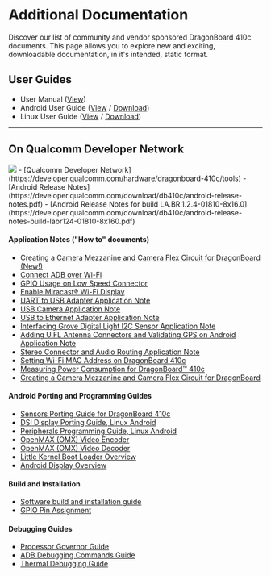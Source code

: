 # Additional Documentation

Discover our list of community and vendor sponsored DragonBoard 410c documents. This page allows you to explore new and exciting, downloadable documentation, in it's intended, static format.

## User Guides

- User Manual ([View](UserManual.md))
- Android User Guide ([View](https://github.com/96boards/documentation/blob/master/ConsumerEdition/DragonBoard-410c/AdditionalDocs/AndroidUserGuide_DragonBoard.pdf) / [Download](https://github.com/96boards/documentation/raw/master/ConsumerEdition/DragonBoard-410c/AdditionalDocs/AndroidUserGuide_DragonBoard.pdf))
- Linux User Guide ([View](https://github.com/96boards/documentation/blob/master/ConsumerEdition/DragonBoard-410c/AdditionalDocs/LinuxUserGuide_DragonBoard.pdf) / [Download](https://github.com/96boards/documentation/raw/master/ConsumerEdition/DragonBoard-410c/AdditionalDocs/LinuxUserGuide_DragonBoard.pdf))

***

## On Qualcomm Developer Network
<img src="http://www.96boards.org/wp-content/uploads/2015/06/QDN-H-RGB-72ppi.gif" data-canonical-src="http://www.96boards.org/wp-content/uploads/2015/06/QDN-H-RGB-72ppi.gif" aligh="right" />
- [Qualcomm Developer Network](https://developer.qualcomm.com/hardware/dragonboard-410c/tools)
- [Android Release Notes](https://developer.qualcomm.com/download/db410c/android-release-notes.pdf)
- [Android Release Notes for build LA.BR.1.2.4-01810-8x16.0](https://developer.qualcomm.com/download/db410c/android-release-notes-build-labr124-01810-8x160.pdf)

#### Application Notes ("How to" documents)

- [Creating a Camera Mezzanine and Camera Flex Circuit for DragonBoard (New!)](https://developer.qualcomm.com/download/db410c/creating-camera-mezzanine-and-camera-flex-circuit-dragonboard.pdf)
- [Connect ADB over Wi-Fi](https://developer.qualcomm.com/download/db410c/adb-over-wi-fi-application-note.pdf)
- [GPIO Usage on Low Speed Connector](https://developer.qualcomm.com/download/db410c/gpio-usage-low-speed-connector-application-note.pdf)
- [Enable Miracast® Wi-Fi Display](https://developer.qualcomm.com/download/db410c/miracast-wi-fi-display-application-note.pdf)
- [UART to USB Adapter Application Note](https://developer.qualcomm.com/download/db410c/uart-usb-adapter-application-note.pdf)
- [USB Camera Application Note](https://developer.qualcomm.com/download/db410c/usb-camera-application-note.pdf)
- [USB to Ethernet Adapter Application Note](https://developer.qualcomm.com/download/db410c/usb-ethernet-adapter-application-note.pdf)
- [Interfacing Grove Digital Light I2C Sensor Application Note](https://developer.qualcomm.com/download/db410c/interfacing-grove-digital-light-i2c-sensor-application-note.pdf)
- [Adding U.FL Antenna Connectors and Validating GPS on Android Application Note](https://developer.qualcomm.com/download/db410c/adding-ufl-antenna-connectors-and-validating-gps-android-application-note.pdf)
- [Stereo Connector and Audio Routing Application Note](https://developer.qualcomm.com/download/db410c/stereo-connector-and-audio-routing-application-note.pdf)
- [Setting Wi-Fi MAC Address on DragonBoard 410c](https://developer.qualcomm.com/download/db410c/setting-wi-fi-mac-address.pdf)
- [Measuring Power Consumption for DragonBoard™ 410c](https://developer.qualcomm.com/download/db410c/power-measurement-appnote.pdf)
- [Creating a Camera Mezzanine and Camera Flex Circuit for DragonBoard](https://developer.qualcomm.com/download/db410c/creating-camera-mezzanine-and-camera-flex-circuit-dragonboard.pdf)

#### Android Porting and Programming Guides

- [Sensors Porting Guide for DragonBoard 410c](https://developer.qualcomm.com/download/db410c/sensors-porting-guide-dragonboard-410c.pdf)
- [DSI Display Porting Guide, Linux Android](https://developer.qualcomm.com/download/db410c/dsi-display-porting-guide-linux-android.pdf)
- [Peripherals Programming Guide, Linux Android](https://developer.qualcomm.com/download/db410c/peripherals-programming-guide-linux-android.pdf)
- [OpenMAX (OMX) Video Encoder](https://developer.qualcomm.com/download/db410c/openmax-omx-video-encoder.pdf)
- [OpenMAX (OMX) Video Decoder](https://developer.qualcomm.com/download/db410c/openmax-omx-video-decoder.pdf)
- [Little Kernel Boot Loader Overview](https://developer.qualcomm.com/download/db410c/little-kernel-boot-loader-overview.pdf)
- [Android Display Overview](https://developer.qualcomm.com/download/db410c/android-display-overview.pdf)

#### Build and Installation

- [Software build and installation guide](https://developer.qualcomm.com/download/db410c/linux-android-software-build-and-installation-guide.pdf)
- [GPIO Pin Assignment](https://developer.qualcomm.com/download/db410c/gpio-pin-assignment.pdf)


#### Debugging Guides

- [Processor Governor Guide](https://developer.qualcomm.com/download/db410c/processor-governor-guide-qualcomm-snapdragon-410.pdf)
- [ADB Debugging Commands Guide](https://developer.qualcomm.com/download/db410c/adb-commands-guide.pdf)
- [Thermal Debugging Guide](https://developer.qualcomm.com/download/db410c/thermal-debugging-guide-dragonboard-410c.pdf)

